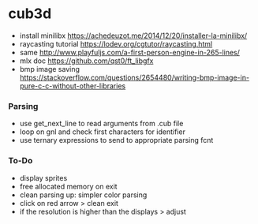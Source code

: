 # cub3d #
* install minilibx https://achedeuzot.me/2014/12/20/installer-la-minilibx/
* raycasting tutorial https://lodev.org/cgtutor/raycasting.html
* same http://www.playfuljs.com/a-first-person-engine-in-265-lines/
* mlx doc https://github.com/qst0/ft_libgfx 
* bmp image saving https://stackoverflow.com/questions/2654480/writing-bmp-image-in-pure-c-c-without-other-libraries

### Parsing ###
* use get_next_line to read arguments from .cub file
* loop on gnl and check first characters for identifier
* use ternary expressions to send to appropriate parsing fcnt

### To-Do ###
* display sprites
* free allocated memory on exit
* clean parsing up: simpler color parsing
* click on red arrow > clean exit
* if the resolution is higher than the displays > adjust
